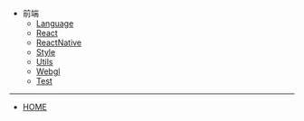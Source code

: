 * 前端
  * [Language](./docs/web/Language/README.md) 
  * [React](./docs/web/React/README.md) 
  * [ReactNative](./docs/web/ReactNative/README.md) 
  * [Style](./docs/web/Style/README.md) 
  * [Utils](./docs/web/Utils/README.md) 
  * [Webgl](./docs/web/Webgl/README.md) 
  * [Test](./docs/web/Test/README.md) 

<hr/>

  * [HOME](/README.md)